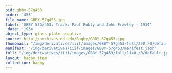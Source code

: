 ```yaml
---
pid: gbby-57g453
order: '453'
file_name: GBBY-57g453.jpg
label: 'GBBY 57G/453: Track: Paul Rubly and John Frawley - 1934'
_date: '1934'
object_type: glass plate negative
source: http://archives.nd.edu/Bagby/GBBY-57g453.jpg
thumbnail: "/img/derivatives/iiif/images/GBBY-57g453/full/250,/0/default.jpg"
manifest: "/img/derivatives/iiif/images/GBBY-57g453/manifest.json"
full: "/img/derivatives/iiif/images/GBBY-57g453/full/1140,/0/default.jpg"
layout: bagby_item
collection: bagby
---
```

